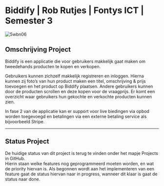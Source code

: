 # Biddify | Rob Rutjes | Fontys ICT | Semester 3

![5wbn06](https://user-images.githubusercontent.com/33746824/144393714-eaa2554e-a483-4519-ad94-f83c43b01a11.gif)


## Omschrijving Project
Biddify is een applicatie die voor gebruikers makkelijk gaat maken om tweedehands producten te kopen en verkopen.

Gebruikers kunnen zichzelf makkelijk registreren en inloggen. Hierna kunnen zij foto’s van hun product maken een titel, omschrijving & prijs toevoegen en het product op Biddify plaatsen. Andere gebruikers kunnen door de producten scrollen en deze kopen voor de vraagprijs. Er komt een overzicht waar gebruikers hun gekochte en verkochte producten kunnen zien.

In fase 2 van de applicatie kan er support voor live biedingen via opbod worden toegevoegd en betalingen via een externe betaling service als bijvoorbeeld Stripe.

---

## Status Project
De huidige status van dit project is terug te vinden onder het mapje Projects in GitHub.  
Hierin staan welke features nog geprogrammeerd moeten worden, en wat de priority hiervan is. 
Als begonnen wordt aan het implementeren van een feature gaat de status hiervan naar in progress, wanneer dit klaar is gaat de status naar done.
